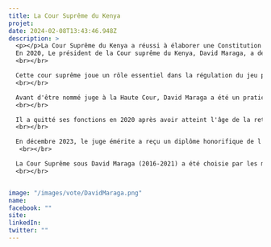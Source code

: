 ```yaml
---
title: La Cour Suprême du Kenya
projet: 
date: 2024-02-08T13:43:46.948Z
description: >
  <p></p>La Cour Suprême du Kenya a réussi à élaborer une Constitution révolutionnaire d'inspiration "endogène" malgré la crise post-électorale majeure que le pays a connue. À la différence d'autres pays, les membres de la Cour suprême kényane ne sont pas élus mais nommés. Elle demeure également l'une des rares, voire l'unique, cours constitutionnelles à avoir annulé une élection présidentielle en raison, selon la Cour suprême, d’irrégularités mises à jour dans la transmission des résultats. La justice kényane a fréquemment annulé des décisions de l'exécutif, notamment la loi sur la parité. 
  En 2020, Le président de la Cour suprême du Kenya, David Maraga, a demandé au président Uhuru Kenyatta de dissoudre le parlement parce qu'il ne compte pas suffisamment de femmes.
  <br></br>

  Cette cour suprême joue un rôle essentiel dans la régulation du jeu politique et institutionnel, contribuant à instaurer une culture d'indépendance judiciaire au Kenya grâce à ses nombreuses jurisprudences. Le président de la Cour suprême, le juge David Maraga, a rendu un verdict historique, annulant la victoire d’Uhuru Kenyatta, en 2017, et ordonnant la tenue de nouvelles élections. Selon la Cour suprême, les irrégularités mises à jour dans la transmission des résultats suffisent à mettre en doute l’intégrité du scrutin.  La réélection de Uhuru Kenyatta sera validée à la suite d’élections libres et transparentes.
  <br></br>

  Avant d'être nommé juge à la Haute Cour, David Maraga a été un praticien du droit en privée pendant 25 ans, engagé dans des litiges civils et pénaux ainsi que dans des affaires de transfert de propriété. Pendant cette période, il a également été juge aux stands commerciaux du Salon agricole de Nakuru de 1985 à 1990.
  <br></br>

  Il a quitté ses fonctions en 2020 après avoir atteint l'âge de la retraite. Le 25 avril 2024, David Maraga  a abordé le problème de la corruption au Kenya et recommandé des mesures de réforme clé, à l’occasion du lancement du 3ème atelier EACC (Ethics And Anti-Corruption Commission) pour les praticiens des médias.
  <br></br>

  En décembre 2023, le juge émérite a reçu un diplôme honorifique de l'Université de Kabarak, au Kenya. 
   <br></br>

  La Cour Suprême sous David Maraga (2016-2021) a été choisie par les membres du jury en raison de l’application du chapitre Institutions démocratiques de la CADEG. L’article 15 de la CADEG qui stipule : “Les Etats parties veillent à ce que la Constitution garantisse l’indépendance ou l’autonomie desdites institutions”.
  <br></br>


image: "/images/vote/DavidMaraga.png"
name: 
facebook: ""
site: 
linkedIn: 
twitter: ""
---
```


